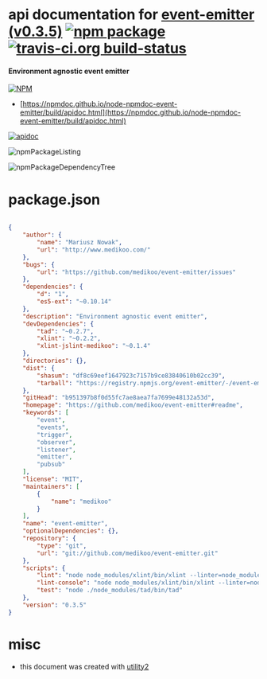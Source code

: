 # api documentation for  [event-emitter (v0.3.5)](https://github.com/medikoo/event-emitter#readme)  [![npm package](https://img.shields.io/npm/v/npmdoc-event-emitter.svg?style=flat-square)](https://www.npmjs.org/package/npmdoc-event-emitter) [![travis-ci.org build-status](https://api.travis-ci.org/npmdoc/node-npmdoc-event-emitter.svg)](https://travis-ci.org/npmdoc/node-npmdoc-event-emitter)
#### Environment agnostic event emitter

[![NPM](https://nodei.co/npm/event-emitter.png?downloads=true&downloadRank=true&stars=true)](https://www.npmjs.com/package/event-emitter)

- [https://npmdoc.github.io/node-npmdoc-event-emitter/build/apidoc.html](https://npmdoc.github.io/node-npmdoc-event-emitter/build/apidoc.html)

[![apidoc](https://npmdoc.github.io/node-npmdoc-event-emitter/build/screenCapture.buildCi.browser.%252Ftmp%252Fbuild%252Fapidoc.html.png)](https://npmdoc.github.io/node-npmdoc-event-emitter/build/apidoc.html)

![npmPackageListing](https://npmdoc.github.io/node-npmdoc-event-emitter/build/screenCapture.npmPackageListing.svg)

![npmPackageDependencyTree](https://npmdoc.github.io/node-npmdoc-event-emitter/build/screenCapture.npmPackageDependencyTree.svg)



# package.json

```json

{
    "author": {
        "name": "Mariusz Nowak",
        "url": "http://www.medikoo.com/"
    },
    "bugs": {
        "url": "https://github.com/medikoo/event-emitter/issues"
    },
    "dependencies": {
        "d": "1",
        "es5-ext": "~0.10.14"
    },
    "description": "Environment agnostic event emitter",
    "devDependencies": {
        "tad": "~0.2.7",
        "xlint": "~0.2.2",
        "xlint-jslint-medikoo": "~0.1.4"
    },
    "directories": {},
    "dist": {
        "shasum": "df8c69eef1647923c7157b9ce83840610b02cc39",
        "tarball": "https://registry.npmjs.org/event-emitter/-/event-emitter-0.3.5.tgz"
    },
    "gitHead": "b951397b8f0d55fc7ae8aea7fa7699e48132a53d",
    "homepage": "https://github.com/medikoo/event-emitter#readme",
    "keywords": [
        "event",
        "events",
        "trigger",
        "observer",
        "listener",
        "emitter",
        "pubsub"
    ],
    "license": "MIT",
    "maintainers": [
        {
            "name": "medikoo"
        }
    ],
    "name": "event-emitter",
    "optionalDependencies": {},
    "repository": {
        "type": "git",
        "url": "git://github.com/medikoo/event-emitter.git"
    },
    "scripts": {
        "lint": "node node_modules/xlint/bin/xlint --linter=node_modules/xlint-jslint-medikoo/index.js --no-cache --no-stream",
        "lint-console": "node node_modules/xlint/bin/xlint --linter=node_modules/xlint-jslint-medikoo/index.js --watch",
        "test": "node ./node_modules/tad/bin/tad"
    },
    "version": "0.3.5"
}
```



# misc
- this document was created with [utility2](https://github.com/kaizhu256/node-utility2)
